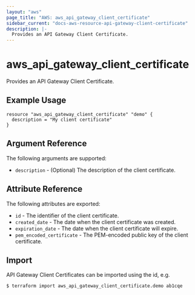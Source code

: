 ```yaml
---
layout: "aws"
page_title: "AWS: aws_api_gateway_client_certificate"
sidebar_current: "docs-aws-resource-api-gateway-client-certificate"
description: |-
  Provides an API Gateway Client Certificate.
---
```


# aws\_api\_gateway\_client\_certificate

Provides an API Gateway Client Certificate.

## Example Usage

```
resource "aws_api_gateway_client_certificate" "demo" {
  description = "My client certificate"
}
```

## Argument Reference

The following arguments are supported:

* `description` - (Optional) The description of the client certificate.


## Attribute Reference

The following attributes are exported:

* `id` - The identifier of the client certificate.
* `created_date` - The date when the client certificate was created.
* `expiration_date` - The date when the client certificate will expire.
* `pem_encoded_certificate` - The PEM-encoded public key of the client certificate.

## Import

API Gateway Client Certificates can be imported using the id, e.g.

```
$ terraform import aws_api_gateway_client_certificate.demo ab1cqe
```
